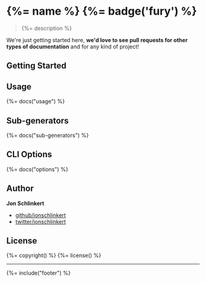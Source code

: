 # {%= name %} {%= badge('fury') %}

> {%= description %}

We're just getting started here, **we'd love to see pull requests for other types of documentation** and for any kind of project!

## Getting Started

## Usage
{%= docs("usage") %}

## Sub-generators
{%= docs("sub-generators") %}

## CLI Options
{%= docs("options") %}

## Author

**Jon Schlinkert**

+ [github/jonschlinkert](http://github.com/jonschlinkert)
+ [twitter/jonschlinkert](https://twitter.com/jonschlinkert)

## License
{%= copyright() %}
{%= license() %}

***

{%= include("footer") %}
